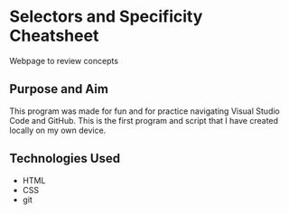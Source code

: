 # Selectors and Specificity Cheatsheet
Webpage to review concepts

## Purpose and Aim
This program was made for fun and for practice navigating Visual Studio Code and GitHub.
This is the first program and script that I have created locally on my own device.

## Technologies Used
+ HTML
+ CSS
+ git